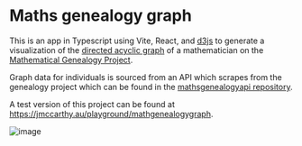 # Maths genealogy graph

This is an app in Typescript using Vite, React, and [d3js](https://d3js.org/) to generate a visualization of the [directed acyclic graph](https://en.wikipedia.org/wiki/Directed_acyclic_graph) of a mathematician on the [Mathematical Genealogy Project](https://www.mathgenealogy.org). 

Graph data for individuals is sourced from an API which scrapes from the genealogy project which can be found in the [mathsgenealogyapi repository](https://github.com/johnbenjaminmccarthy/mathsgenealogyapi).

A test version of this project can be found at https://jmccarthy.au/playground/mathgenealogygraph.

![image](https://github.com/user-attachments/assets/b4b8ab2c-9686-43ca-a696-5e6a68cec947)
